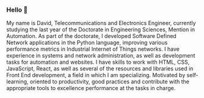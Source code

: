 ### Hello 👋

My name is David, Telecommunications and Electronics Engineer, currently studying the last year of the Doctorate in Engineering Sciences, Mention in Automation. As part of the doctorate, I developed Software Defined Network applications in the Python language, improving various performance metrics in Industrial Internet of Things networks. I have experience in systems and network administration, as well as development tasks for automation and websites. I have skills to work with HTML, CSS, JavaScript, React, as well as several of the resources and libraries used in Front End development, a field in which I am specializing. Motivated by self-learning, oriented to productivity, good practices and contribute with the appropriate tools to excellence performance at the tasks in charge. 

<!--
**davidbenm/davidbenm** is a ✨ _special_ ✨ repository because its `README.md` (this file) appears on your GitHub profile.
Here are some ideas to get you started:

- 🔭 I’m currently working on ...
- 🌱 I’m currently learning ...
- 👯 I’m looking to collaborate on ...
- 🤔 I’m looking for help with ...
- 💬 Ask me about ...
- 📫 How to reach me: ...
- 😄 Pronouns: ...
- ⚡ Fun fact: ...
-->
